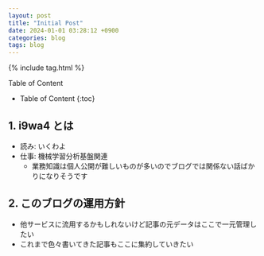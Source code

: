 ```yaml
---
layout: post
title: "Initial Post"
date: 2024-01-01 03:28:12 +0900
categories: blog
tags: blog
---
```


<!-- # h1 -->

{% include tag.html %}

Table of Content
- Table of Content
{:toc}

## 1. i9wa4 とは

- 読み: いくわよ
- 仕事: 機械学習分析基盤関連
    - 業務知識は個人公開が難しいものが多いのでブログでは関係ない話ばかりになりそうです

## 2. このブログの運用方針

- 他サービスに流用するかもしれないけど記事の元データはここで一元管理したい
- これまで色々書いてきた記事もここに集約していきたい
